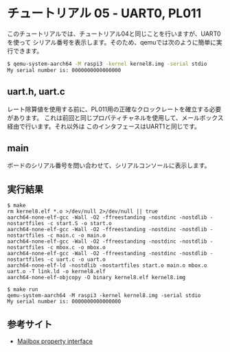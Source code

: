 # チュートリアル 05 - UART0, PL011

このチュートリアルでは、チュートリアル04と同じことを行いますが、UART0を使って
シリアル番号を表示します。そのため、qemuでは次のように簡単に実行できます。

```sh
$ qemu-system-aarch64 -M raspi3 -kernel kernel8.img -serial stdio
My serial number is: 0000000000000000
```

## uart.h, uart.c

レート除算値を使用する前に、PL011用の正確なクロックレートを確立する必要があります。
これは前回と同じプロパティチャネルを使用して、メールボックス経由で行います。それ以外は
このインタフェースはUART1と同じです。

## main

ボードのシリアル番号を問い合わせて、シリアルコンソールに表示します。

## 実行結果

```
$ make
rm kernel8.elf *.o >/dev/null 2>/dev/null || true
aarch64-none-elf-gcc -Wall -O2 -ffreestanding -nostdinc -nostdlib -nostartfiles -c start.S -o start.o
aarch64-none-elf-gcc -Wall -O2 -ffreestanding -nostdinc -nostdlib -nostartfiles -c main.c -o main.o
aarch64-none-elf-gcc -Wall -O2 -ffreestanding -nostdinc -nostdlib -nostartfiles -c mbox.c -o mbox.o
aarch64-none-elf-gcc -Wall -O2 -ffreestanding -nostdinc -nostdlib -nostartfiles -c uart.c -o uart.o
aarch64-none-elf-ld -nostdlib -nostartfiles start.o main.o mbox.o uart.o -T link.ld -o kernel8.elf
aarch64-none-elf-objcopy -O binary kernel8.elf kernel8.img

$ make run
qemu-system-aarch64 -M raspi3 -kernel kernel8.img -serial stdio
My serial number is: 0000000000000000
```

## 参考サイト

- [Mailbox property interface](https://github.com/raspberrypi/firmware/wiki/Mailbox-property-interface)
